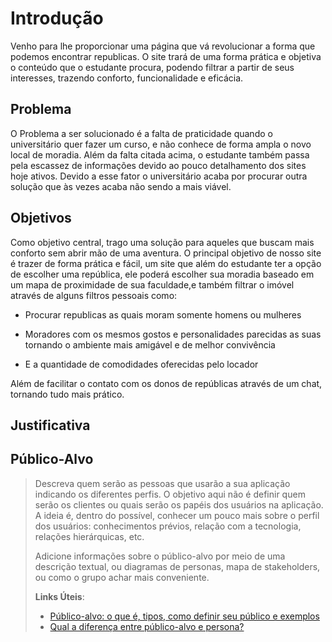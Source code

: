 # Introdução
Venho para lhe proporcionar uma página que vá revolucionar a forma que podemos encontrar republicas. O site trará de uma forma prática e objetiva o conteúdo que o estudante procura, podendo filtrar a partir de seus interesses, trazendo conforto, funcionalidade e eficácia.   

## Problema 
O Problema a ser solucionado é a falta de praticidade quando o universitário quer fazer um curso, e não conhece de forma ampla o novo local de moradia. Além da falta citada acima, o estudante também passa pela escassez de informações devido ao pouco detalhamento dos sites hoje ativos. Devido a esse fator o universitário acaba por procurar outra solução que às vezes acaba não sendo a mais viável.  

## Objetivos
Como objetivo central, trago uma solução para aqueles que buscam mais conforto sem abrir mão de uma aventura. O principal objetivo de nosso site é trazer de forma prática e fácil, um site que além do estudante ter a opção de escolher uma república, ele poderá escolher sua moradia baseado em um mapa de proximidade de sua faculdade,e também filtrar o imóvel através de alguns filtros pessoais como:  

- Procurar republicas as quais moram somente homens ou mulheres 

- Moradores com os mesmos gostos e personalidades parecidas as suas tornando o ambiente mais amigável e de melhor convivência 

- E a quantidade de comodidades oferecidas pelo locador 

Além de facilitar o contato com os donos de repúblicas através de um chat, tornando tudo mais prático. 

## Justificativa



## Público-Alvo

> Descreva quem serão as pessoas que usarão a sua aplicação indicando os
> diferentes perfis. O objetivo aqui não é definir quem serão os
> clientes ou quais serão os papéis dos usuários na aplicação. A ideia
> é, dentro do possível, conhecer um pouco mais sobre o perfil dos
> usuários: conhecimentos prévios, relação com a tecnologia, relações
> hierárquicas, etc.
>
> Adicione informações sobre o público-alvo por meio de uma descrição
> textual, ou diagramas de personas, mapa de stakeholders, ou como o
> grupo achar mais conveniente.
> 
> **Links Úteis**:
> - [Público-alvo: o que é, tipos, como definir seu público e exemplos](https://klickpages.com.br/blog/publico-alvo-o-que-e/)
> - [Qual a diferença entre público-alvo e persona?](https://rockcontent.com/blog/diferenca-publico-alvo-e-persona/)
 
